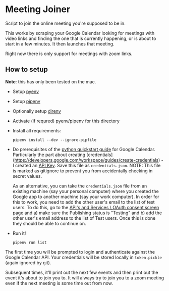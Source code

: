 Meeting Joiner
===

Script to join the online meeting you're supposed to be in.

This works by scraping your Google Calendar looking for meetings with video
links and finding the one that is currently happening, or is about to start in a
few minutes. It then launches that meeting.

Right now there is only support for meetings with zoom links.


## How to setup

**Note**: this has only been tested on the mac.

* Setup [pyenv](https://github.com/pyenv/pyenv)
* Setup [pipenv](https://github.com/pypa/pipenv)
* Optionally setup [direnv](https://direnv.net/)
* Activate (if requred) pyenv/pipenv for this directory
* Install all requirements:
  ```shell
  pipenv install --dev --ignore-pipfile
  ```
* Do prerequisites of the [python quickstart
  guide](https://developers.google.com/calendar/quickstart/python) for Google Calendar.
  Particularly the part about creating [credentials]
  (https://developers.google.com/workspace/guides/create-credentials) - I created an
  [API Key](https://console.cloud.google.com/apis/credentials?project=autolaunchzoom-1601670988869).
  Save this file as `credentials.json`. NOTE: This file is marked as gitignore to
  prevent you from accidentally checking in secret values.

  As an alternative, you can take the `credentials.json` file from an existing machine (say your personal computer) where you created the Google app to another machine (say your work computer). In order for this to work, you need to add the other user's email to the list of test users. To do this, go to the [API's and Services \ OAuth consent screen](https://console.cloud.google.com/apis/credentials/consent) page and a) make sure the Publishing status is "Testing" and b) add the other user's email address to the list of Test users. Once this is done they should be able to continue on.
  
* Run it!
  ```shell
  pipenv run list
  ```

The first time you will be prompted to login and authenticate against the Google
Calendar API. Your credentials will be stored locally in `token.pickle` (again ignored
by git).

Subsequent times, it'll print out the next few events and then print out the event it's
about to join you to. It will always try to join you to a zoom meeting even if the next
meeting is some time out from now.

